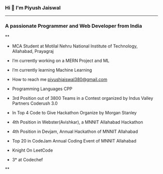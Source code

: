    ###                                             Hi 👋 I'm Piyush Jaiswal

--------------------------------------------------------------------------------------------------------------------------------------------------

   ###                                A passionate  Programmer and Web Developer from India
   
  
  
 ** 
  - MCA Student at Motilal Nehru National Institute of Technology, Allahabad, Prayagraj

  - I’m currently working on a MERN Project and ML

  - I’m currently learning Machine Learning

  - How to reach me piyushjaiswal380@gmail.com

  -  Programming Languages CPP

  -  3rd Position out of 3800 Teams in a Contest organized by Indus Valley Partners Coderush 3.0

  - In Top 4 Code to Give Hackathon Organize by Morgan Stanley

  - 4th Position in Webster(Avishkar), a MNNIT Allahabad Hackathon

  - 4th Position in Devjam, Annual Hackathon of MNNIT Allahabad

  - Top 20 in CodeJam Annual Coding Event of MNNIT Allahabad
  
  - Knight On LeetCode

  - 3* at Codechef
  
  
**

<!--
**PIYUSH956/PIYUSH956** is a ✨ _special_ ✨ repository because its `README.md` (this file) appears on your GitHub profile.

Here are some ideas to get you started:

- 🔭 I’m currently working on ...
- 🌱 I’m currently learning ...
- 👯 I’m looking to collaborate on ...
- 🤔 I’m looking for help with ...
- 💬 Ask me about ...
- 📫 How to reach me: ...
- 😄 Pronouns: ...
- ⚡ Fun fact: ...
-->
